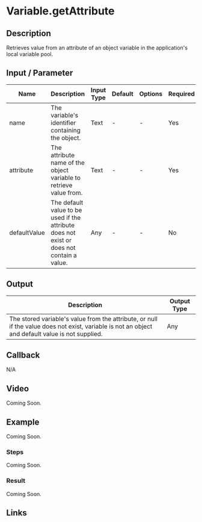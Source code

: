 # Variable.getAttribute

## Description

Retrieves value from an attribute of an object variable in the application's local variable pool.

## Input / Parameter

| Name | Description | Input Type | Default | Options | Required |
| ------ | ------ | ------ | ------ | ------ | ------ |
| name | The variable's identifier containing the object. | Text | - | - | Yes |
| attribute | The attribute name of the object variable to retrieve value from. | Text | - | - | Yes |
| defaultValue | The default value to be used if the attribute does not exist or does not contain a value. | Any | - | - | No |

## Output

| Description | Output Type |
| ------ | ------ |
| The stored variable's value from the attribute, or null if the value does not exist, variable is not an object and default value is not supplied. | Any |

## Callback

N/A

## Video

Coming Soon.

<!-- Format: [![Video]({image-path}?raw=true)]({url-link}) -->

## Example

Coming Soon.

<!-- Share a scenario, like a user requirements. -->

### Steps

Coming Soon.

<!-- Show the steps and share some screenshots.

1. .....

Format: ![]({image-path}?raw=true) -->

### Result

Coming Soon.

<!-- Explain the output.

Format: ![]({image-path}?raw=true) -->

## Links